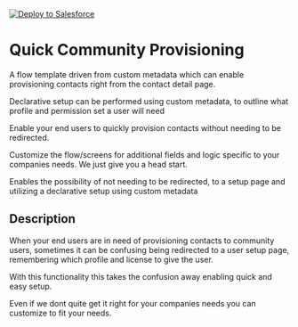 <a href="https://githubsfdeploy.herokuapp.com?owner=Thomas Woodhouse&repo=https://github.com/londoner1234/Quick-Community-User-Provisioning&ref=master">
  <img alt="Deploy to Salesforce"
       src="https://raw.githubusercontent.com/afawcett/githubsfdeploy/master/deploy.png">
</a>


# Quick Community Provisioning

A flow template driven from custom metadata which can enable provisioning contacts right from the contact detail page. 

Declarative setup can be performed using custom metadata, to outline what profile and permission set a user will need


Enable your end users to quickly provision contacts without needing to be redirected.


Customize the flow/screens for  additional fields and logic specific to your companies needs. 
We just give you a head start.


Enables the possibility of not needing to be redirected, to a setup page and utilizing a declarative setup using custom metadata


## Description

When your end users are in need of provisioning contacts to community users, sometimes it can be confusing being redirected to a user setup page, remembering which profile and license to give the user. 

With this functionality this takes the confusion away enabling quick and easy setup. 

Even if we dont quite get it right for your companies needs you can customize to fit your needs.
